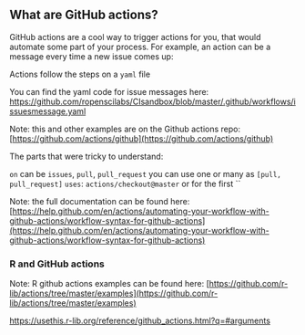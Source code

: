 ## What are GitHub actions?

GitHub actions are a cool way to trigger actions for you, that would automate some part of your process.
For example, an action can be a message every time a new issue comes up:

Actions follow the steps on a `yaml` file 

You can find the yaml code for issue messages here:
https://github.com/ropenscilabs/CIsandbox/blob/master/.github/workflows/issuesmessage.yaml

Note: this and other examples are on the Github actions repo: 
[https://github.com/actions/github](https://github.com/actions/github)

The parts that were tricky to understand:

`on` can be `issues`, `pull`, `pull_request` you can use one or many as `[pull, pull_request]`
`uses`: `actions/checkout@master` or for the first ``

Note: the full documentation can be found here:
[https://help.github.com/en/actions/automating-your-workflow-with-github-actions/workflow-syntax-for-github-actions](https://help.github.com/en/actions/automating-your-workflow-with-github-actions/workflow-syntax-for-github-actions)

### R and GitHub actions

Note: R github actions examples can be found here:
[https://github.com/r-lib/actions/tree/master/examples](https://github.com/r-lib/actions/tree/master/examples)

https://usethis.r-lib.org/reference/github_actions.html?q=#arguments

